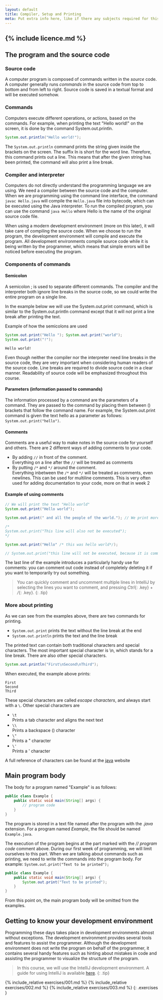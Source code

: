 ```yaml
---
layout: default
title: Compiler, Setup and Printing
meta: Put extra info here, like if there any subjects required for this subject
---
```

{% include licence.md %}
---

## The program and the source code

### Source code

A computer program is composed of commands written in the _source_ code. A computer generally runs _commands_ in the source code from top to bottom and from left to right. Source code is saved in a textual format and will be executed somehow.

### Commands
Computers execute different operations, or actions, based on the commands. For example, when printing the text "Hello world!" on the screen, it is done by the command System.out.println.

```java
System.out.println("Hello world!");
```

The `System.out.println` command prints the string given inside the brackets on the screen. The suffix ln is short for the word line. Therefore, this command prints out a line. This means that after the given string has been printed, the command will also print a line break.

### Compiler and interpreter
Computers do not directly understand the programming language we are using. We need a compiler between the source code and the computer. When we are programming using the command line interface, the command `javac Hello.java` will compile the `Hello.java` file into bytecode, which can be executed using the Java interpreter. To run the compiled program, you can use the command `java Hello` where Hello is the name of the original source code file.

When using a modern development environment (more on this later), it will take care of compiling the source code. When we choose to run the program, the development environment will compile and execute the program. All development environments compile source code while it is being written by the programmer, which means that simple errors will be noticed before executing the program.

### Components of commands

#### Semicolon
A semicolon ; is used to separate different commands. The compiler and the interpreter both ignore line breaks in the source code, so we could write the entire program on a single line.

In the example below we will use the System.out.print command, which is similar to the System.out.println command except that it will not print a line break after printing the text.

Example of how the semicolons are used
```java
System.out.print("Hello "); System.out.print("world");
System.out.print("!");
```

```output
Hello world!
```

Even though neither the compiler nor the interpreter need line breaks in the source code, they are very important when considering human readers of the source code. Line breaks are required to divide source code in a clear manner. Readability of source code will be emphasized throughout this course.

#### Parameters (information passed to commands)

The information processed by a command are the parameters of a command. They are passed to the command by placing them between () brackets that follow the command name. For example, the System.out.print command is given the text hello as a parameter as follows: `System.out.print("hello")`.

#### Comments

Comments are a useful way to make notes in the source code for yourself and others. There are 2 different ways of adding comments to your code.

* By adding `//` in front of the comment.  
  Everything on a line after the `//` will be treated as comments
* By putting `/*` and `*/` around the comment.  
  Everything inbetween the `/*` and `*/` will be treated as comments, even newlines. This can be used for multiline comments. This is very often used for adding documentation to your code, more on that in week 2

#### Example of using comments
```java
// We will print the text "Hello world"
System.out.print("Hello world");

System.out.print(" and all the people of the world."); // We print more text to the same line.

/*
System.out.print("This line will also not be executed");
*/

System.out.print("Hello" /* this was hello world*/);

// System.out.print("this line will not be executed, because it is commented out");
```
The last line of the example introduces a particularly handy use for comments: you can comment out code instead of completely deleting it if you want to temporarily try out something.

> You can quickly comment and uncomment multiple lines in IntelliJ by selecting the lines you want to comment, and pressing *Ctrl*{: .key} + */*{: .key}.
{: .tip}

### More about printing

As we can see from the examples above, there are two commands for printing.

- `System.out.print` prints the text without the line break at the end
- `System.out.println` prints the text and the line break

The printed text can contain both traditional characters and special characters. The most important special character is \n, which stands for a line break. There are also other special characters.

```java
System.out.println("First\nSecond\nThird");
```

When executed, the example above prints:

```output
First
Second
Third
```

These special characters are called *escape characters*, and always start with a `\`. Other special characters are

* `\t`  
  Prints a tab character and aligns the next text
* `\\`  
  Prints a backspace (\) character
* `\"`  
  Prints a " character
* `\'`  
  Prints a ' character

A full reference of characters can be found at the [java](https://docs.oracle.com/javase/tutorial/java/data/characters.html) website


## Main program body

The body for a program named "Example" is as follows:

```java
public class Example {
    public static void main(String[] args) {
        // program code
    }
}
```

The program is stored in a text file named after the program with the *.java* extension. For a program named *Example*, the file should be named `Example.java`.

The execution of the program begins at the part marked with the *// program code* comment above. During our first week of programming, we will limit ourselves to this part. When we are talking about commands such as printing, we need to write the commands into the program body. For example: `System.out.print("Text to be printed");`

```java
public class Example {
    public static void main(String[] args) {
        System.out.print("Text to be printed");
    }
}
```

From this point on, the main program body will be omitted from the examples.

## Getting to know your development environment

Programming these days takes place in development environments almost without exceptions. The development environment provides several tools and features to assist the programmer. Although the development environment does not write the program on behalf of the programmer, it contains several handy features such as hinting about mistakes in code and assisting the programmer to visualize the structure of the program.

> In this course, we will use the IntelliJ development environment. A guide for using IntelliJ is available [here]({{site.baseurl}}/intellij).
{: .tip}

{% include_relative exercises/001.md %}
{% include_relative exercises/002.md %}
{% include_relative exercises/003.md %}
{: .exercises }

